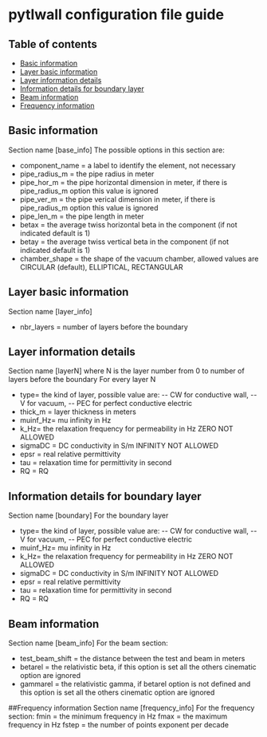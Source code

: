 # pytlwall configuration file guide
## Table of contents
 - [Basic information](#base_info)
 - [Layer basic information](#layer_info)
 - [Layer information details](#layerN)
 - [Information details for boundary layer](#boundary)
 - [Beam information](#beam_info)
 - [Frequency information](#frequency_info)

## Basic information
Section name [base_info]
The possible options in this section are:
- component_name = a label to identify the element, not necessary
- pipe_radius_m = the pipe radius in meter 
- pipe_hor_m = the pipe horizontal dimension in meter, if there is pipe_radius_m option this value is ignored
- pipe_ver_m = the pipe verical dimension in meter, if there is pipe_radius_m option this value is ignored
- pipe_len_m = the pipe length in meter        
- betax = the average twiss horizontal beta in the component (if not indicated default is 1) 
- betay = the average twiss vertical beta in the component (if not indicated default is 1) 
- chamber_shape = the shape of the vacuum chamber, allowed values are CIRCULAR (default), ELLIPTICAL, RECTANGULAR

## Layer basic information
Section name [layer_info]
- nbr_layers = number of layers before the boundary 

## Layer information details
Section name [layerN] where N is the layer number from 0 to number of layers before the boundary
For every layer N
- type= the kind of layer, possible value are:
 -- CW for conductive wall, 
 -- V for vacuum, 
 -- PEC for perfect conductive electric
- thick_m = layer thickness in meters
- muinf_Hz= mu infinity in Hz
- k_Hz= the relaxation frequency for permeability in Hz ZERO NOT ALLOWED      
- sigmaDC = DC conductivity in S/m INFINITY NOT ALLOWED      
- epsr = real relative permittivity     
- tau = relaxation time for permittivity in second
- RQ = RQ 

## Information details for boundary layer
Section name [boundary]
For the boundary layer
- type= the kind of layer, possible value are:
 -- CW for conductive wall, 
 -- V for vacuum, 
 -- PEC for perfect conductive electric
- muinf_Hz= mu infinity in Hz
- k_Hz= the relaxation frequency for permeability in Hz ZERO NOT ALLOWED      
- sigmaDC = DC conductivity in S/m INFINITY NOT ALLOWED      
- epsr = real relative permittivity     
- tau = relaxation time for permittivity in second
- RQ = RQ 

## Beam information
Section name [beam_info]
For the beam section: 
- test_beam_shift = the distance between the test and beam in meters
- betarel = the relativistic beta, if this option is set all the others cinematic option are ignored
- gammarel = the relativistic gamma, if betarel option is not defined and this option is set all the others cinematic option are ignored

##Frequency information
Section name [frequency_info]
For the frequency section:
fmin = the minimum frequency in Hz
fmax = the maximum frequency in Hz
fstep = the number of points exponent per decade
